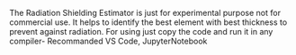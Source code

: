 The Radiation Shielding Estimator is just for experimental purpose not for commercial use. 
It helps to identify the best element with best thickness to prevent against radiation. 
For using just copy the code and run it in any compiler- Recommanded VS Code, JupyterNotebook
